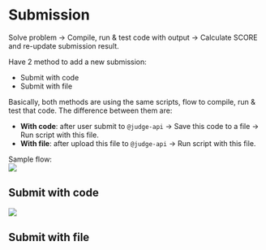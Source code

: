 # Submission
Solve problem -> Compile, run & test code with output -> Calculate SCORE and re-update submission result.

Have 2 method to add a new submission:
- Submit with code
- Submit with file

Basically, both methods are using the same scripts, flow to compile, run & test that code. The difference between them are:
- **With code**: after user submit to `@judge-api` -> Save this code to a file -> Run script with this file.
- **With file**: after upload this file to `@judge-api` -> Run script with this file.

Sample flow:  
![](https://i.imgur.com/4eCe4au.png)
## Submit with code
![](https://i.imgur.com/JvJIFlu.png)

## Submit with file